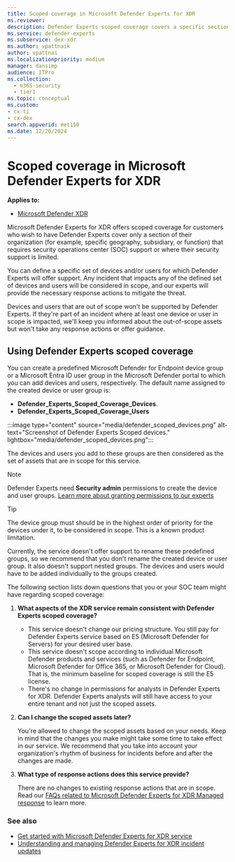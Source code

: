 ```yaml
---
title: Scoped coverage in Microsoft Defender Experts for XDR
ms.reviewer:
description: Defender Experts scoped coverage covers a specific section of the organization where SOC support is limited.
ms.service: defender-experts
ms.subservice: dex-xdr
ms.author: vpattnaik
author: vpattnai
ms.localizationpriority: medium
manager: dansimp
audience: ITPro
ms.collection:
  - m365-security
  - tier1
ms.topic: conceptual
ms.custom: 
- cx-ti
- cx-dex
search.appverid: met150
ms.date: 12/20/2024
---
```


# Scoped coverage in Microsoft Defender Experts for XDR

**Applies to:**

- [Microsoft Defender XDR](microsoft-365-defender.md)

Microsoft Defender Experts for XDR offers scoped coverage for customers who wish to have Defender Experts cover only a section of their organization (for example, specific geography, subsidiary, or function) that requires security operations center (SOC) support or where their security support is limited.

You can define a specific set of devices and/or users for which Defender Experts will offer support. Any incident that impacts any of the defined set of devices and users will be considered in scope, and our experts will provide the necessary response actions to mitigate the threat.

Devices and users that are out of scope won't be supported by Defender Experts. If they're part of an incident where at least one device or user in scope is impacted, we'll keep you informed about the out-of-scope assets but won't take any response actions or offer guidance.

## Using Defender Experts scoped coverage

You can create a predefined Microsoft Defender for Endpoint device group or a Microsoft Entra ID user group in the Microsoft Defender portal to which you can add devices and users, respectively. The default name assigned to the created device or user group is:

- **Defender_Experts_Scoped_Coverage_Devices**.
- **Defender_Experts_Scoped_Coverage_Users**

:::image type="content" source="media/defender_scoped_devices.png" alt-text="Screenshot of Defender Experts Scoped devices." lightbox="media/defender_scoped_devices.png":::

The devices and users you add to these groups are then considered as the set of assets that are in scope for this service.

> [!NOTE]
> Defender Experts need **Security admin** permissions to create the device and user groups. [Learn more about granting permissions to our experts](get-started-xdr.md#grant-permissions-to-our-experts)

> [!TIP]
> The device group must should be in the highest order of priority for the devices under it, to be considered in scope. This is a known product limitation.

Currently, the service doesn't offer support to rename these predefined groups, so we recommend that you don't rename the created device or user group. It also doesn't support nested groups. The devices and users would have to be added individually to the groups created.

The following section lists down questions that you or your SOC team might have regarding scoped coverage:

1. **What aspects of the XDR service remain consistent with Defender Experts scoped coverage?**
   - This service doesn't change our pricing structure. You still pay for Defender Experts service based on E5 (Microsoft Defender for Servers) for your desired user base.
   - This service doesn't scope according to individual Microsoft Defender products and services (such as Defender for Endpoint, Microsoft Defender for Office 365, or Microsoft Defender for Cloud). That is, the minimum baseline for scoped coverage is still the E5 license.
   - There's no change in permissions for analysts in Defender Experts for XDR. Defender Experts analysts will still have access to your entire tenant and not just the scoped assets.

2. **Can I change the scoped assets later?**

   You're allowed to change the scoped assets based on your needs. Keep in mind that the changes you make might take some time to take effect in our service. We recommend that you take into account your organization's rhythm of business for incidents before and after the changes are made.

3. **What type of response actions does this service provide?**

   There are no changes to existing response actions that are in scope. Read our [FAQs related to Microsoft Defender Experts for XDR Managed response](../defender-xdr/frequently-asked-questions.md) to learn more.

### See also

- [Get started with Microsoft Defender Experts for XDR service](managed-detection-and-response-xdr.md)
- [Understanding and managing Defender Experts for XDR incident updates](faq-incident-notifications-xdr.md)
